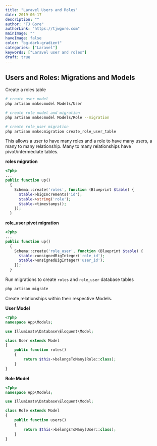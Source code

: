 ```yaml
---
title: "Laravel Users and Roles"
date: 2019-06-17
description: ""
author: "TJ Gore"
authorLink: "https://tjwgore.com"
mainImage: ""
haveImage: false
color: "bg-dark-gradient"
categories: ["Laravel"]
keywords: ["Laravel user and roles"]
draft: true
---
```


## Users and Roles: Migrations and Models

Create a roles table
```bash
# create user model
php artisan make:model Models/User

# create role model and migration
php artisan make:model Models/Role --migration 

# create role_user migration
php artisan make:migration create_role_user_table
```
This allows a user to have many roles and a role to have many users, a many to many relationship.
Many to many relationships have pivot/intermediate tables.

**roles migration**

```php
<?php
...
public function up()
  {
    Schema::create('roles', function (Blueprint $table) {
      $table->bigIncrements('id');
      $table->string('role');
      $table->timestamps();
    });
  }
```

**role_user pivot migration**

```php
<?php
...
public function up()
  {
    Schema::create('role_user', function (Blueprint $table) {
      $table->unsignedBigInteger('role_id');
      $table->unsignedBigInteger('user_id');
    });
  }
```

Run migrations to create `roles` and `role_user` database tables
```bash
php artisan migrate
```

Create relationships within their respective Models.

**User Model**
```php
<?php
namespace App\Models;

use Illuminate\Database\Eloquent\Model;

class User extends Model
{
    public function roles()
    {
        return $this->belongsToMany(Role::class);
    }
}
```

**Role Model**
```php
<?php
namespace App\Models;

use Illuminate\Database\Eloquent\Model;

class Role extends Model
{
    public function users()
    {
        return $this->belongsToMany(User::class);
    }
}
```